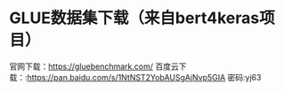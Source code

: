 # GLUE数据集下载（来自bert4keras项目）
官网下载：https://gluebenchmark.com/
百度云下载：:https://pan.baidu.com/s/1NtNST2YobAUSgAjNvp5GIA 密码:yj63
